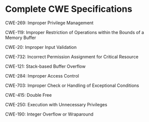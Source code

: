 

# Complete CWE Specifications

CWE-269: Improper Privilege Management

CWE-119: Improper Restriction of Operations within the Bounds of a Memory Buffer

CWE-20: Improper Input Validation

CWE-732: Incorrect Permission Assignment for Critical Resource

CWE-121: Stack-based Buffer Overflow

CWE-284: Improper Access Control

CWE-703: Improper Check or Handling of Exceptional Conditions

CWE-415: Double Free

CWE-250: Execution with Unnecessary Privileges

CWE-190: Integer Overflow or Wraparound